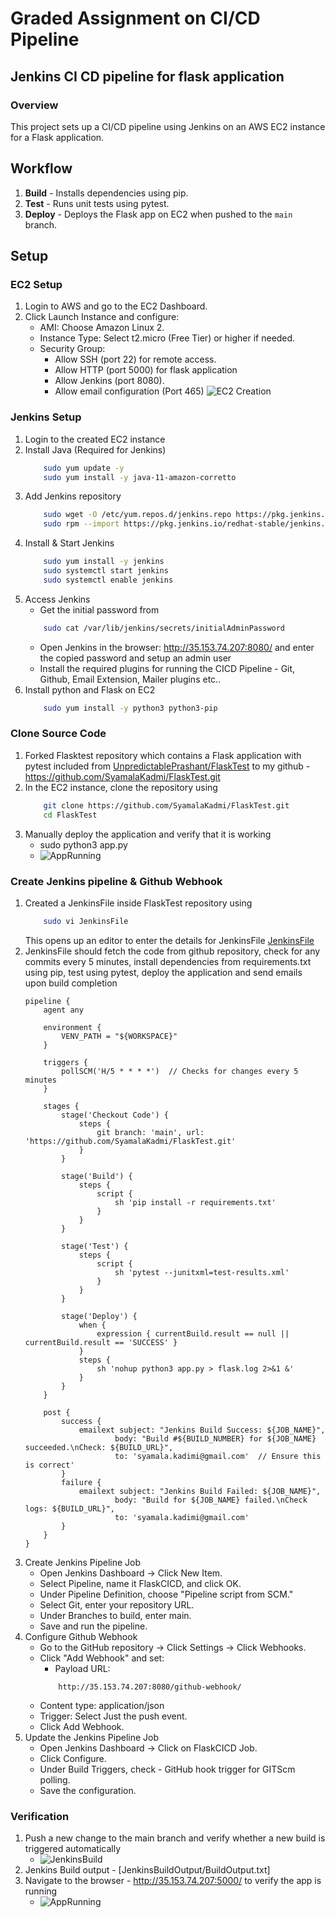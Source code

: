 # Graded Assignment on CI/CD Pipeline


## Jenkins CI CD pipeline for flask application

### Overview
This project sets up a CI/CD pipeline using Jenkins on an AWS EC2 instance for a Flask application.

## Workflow
1. **Build** - Installs dependencies using pip.
2. **Test** - Runs unit tests using pytest.
3. **Deploy** - Deploys the Flask app on EC2 when pushed to the `main` branch.

## Setup

### EC2 Setup
1. Login to AWS and go to the EC2 Dashboard.
2. Click Launch Instance and configure:
    - AMI: Choose Amazon Linux 2.
    - Instance Type: Select t2.micro (Free Tier) or higher if needed.
    - Security Group:
        - Allow SSH (port 22) for remote access.
        - Allow HTTP (port 5000) for flask application
        - Allow Jenkins (port 8080).
        - Allow email configuration (Port 465)
    ![EC2 Creation](Images/EC2Creation.png)

### Jenkins Setup
1. Login to the created EC2 instance
2. Install Java (Required for Jenkins)
    ```bash
        sudo yum update -y
        sudo yum install -y java-11-amazon-corretto
    ```
3. Add Jenkins repository
    ```bash
        sudo wget -O /etc/yum.repos.d/jenkins.repo https://pkg.jenkins.io/redhat-stable/jenkins.repo
        sudo rpm --import https://pkg.jenkins.io/redhat-stable/jenkins.io-2023.key
    ```
4.  Install & Start Jenkins
    ```bash
        sudo yum install -y jenkins
        sudo systemctl start jenkins
        sudo systemctl enable jenkins
    ```
5. Access Jenkins
    - Get the initial password from 
    ```bash
        sudo cat /var/lib/jenkins/secrets/initialAdminPassword
    ```
    - Open Jenkins in the browser: http://35.153.74.207:8080/ and enter the copied password and setup an admin user
    - Install the required plugins for running the CICD Pipeline - Git, Github, Email Extension, Mailer plugins etc..
6. Install python and Flask on EC2
    ```bash
        sudo yum install -y python3 python3-pip
    ```


### Clone Source Code
1. Forked Flasktest repository which contains a Flask application with pytest included from [UnpredictablePrashant/FlaskTest](https://github.com/UnpredictablePrashant/FlaskTest) to my github - https://github.com/SyamalaKadmi/FlaskTest.git 
2. In the EC2 instance, clone the repository using
    ```bash
        git clone https://github.com/SyamalaKadmi/FlaskTest.git
        cd FlaskTest
    ```
3. Manually deploy the application and verify that it is working
    - sudo python3 app.py
    - ![AppRunning](Images/AppRunning.png)

### Create Jenkins pipeline & Github Webhook
1. Created a JenkinsFile inside FlaskTest repository using 
    ```bash
        sudo vi JenkinsFile
    ```
    This opens up an editor to enter the details for JenkinsFile [JenkinsFile](JenkinsFile.txt)
2. JenkinsFile should fetch the code from github repository, check for any commits every 5 minutes, install dependencies from requirements.txt using pip, test using    pytest, deploy the application and send emails upon build completion
    ```JenkinsFile
    pipeline {
        agent any

        environment {
            VENV_PATH = "${WORKSPACE}"
        }

        triggers {
            pollSCM('H/5 * * * *')  // Checks for changes every 5 minutes
        }

        stages {
            stage('Checkout Code') {
                steps {
                    git branch: 'main', url: 'https://github.com/SyamalaKadmi/FlaskTest.git'
                }
            }

            stage('Build') {
                steps {
                    script {
                        sh 'pip install -r requirements.txt'
                    }
                }
            }

            stage('Test') {
                steps {
                    script {
                        sh 'pytest --junitxml=test-results.xml'
                    }
                }
            }

            stage('Deploy') {
                when {
                    expression { currentBuild.result == null || currentBuild.result == 'SUCCESS' }
                }
                steps {
                    sh 'nohup python3 app.py > flask.log 2>&1 &'
                }
            }
        }

        post {
            success {
                emailext subject: "Jenkins Build Success: ${JOB_NAME}",
                        body: "Build #${BUILD_NUMBER} for ${JOB_NAME} succeeded.\nCheck: ${BUILD_URL}",
                        to: 'syamala.kadimi@gmail.com'  // Ensure this is correct'
            }
            failure {
                emailext subject: "Jenkins Build Failed: ${JOB_NAME}",
                        body: "Build for ${JOB_NAME} failed.\nCheck logs: ${BUILD_URL}",
                        to: 'syamala.kadimi@gmail.com'
            }
        }
    }
    ```
3. Create Jenkins Pipeline Job
    - Open Jenkins Dashboard → Click New Item.
    - Select Pipeline, name it FlaskCICD, and click OK.
    - Under Pipeline Definition, choose "Pipeline script from SCM."
    - Select Git, enter your repository URL.
    - Under Branches to build, enter main.
    - Save and run the pipeline.
4. Configure Github Webhook
    - Go to the GitHub repository → Click Settings → Click Webhooks.
    - Click "Add Webhook" and set:
        - Payload URL:
        ```
            http://35.153.74.207:8080/github-webhook/
        ```
    - Content type: application/json
    - Trigger: Select Just the push event.
    - Click Add Webhook.
5. Update the Jenkins Pipeline Job
    - Open Jenkins Dashboard → Click on FlaskCICD Job.
    - Click Configure.
    - Under Build Triggers, check - GitHub hook trigger for GITScm polling.
    - Save the configuration.


### Verification
1. Push a new change to the main branch and verify whether a new build is triggered automatically
    - ![JenkinsBuild](Images/JenkinsBuild.png)
2. Jenkins Build output - [JenkinsBuildOutput/BuildOutput.txt]
3. Navigate to the browser - http://35.153.74.207:5000/ to verify the app is running
    - ![AppRunning](Images/AppRunning.png)



